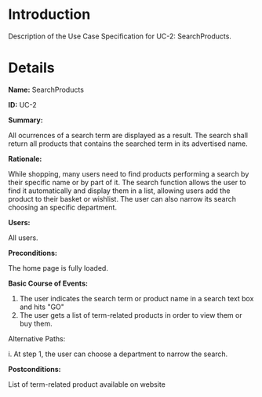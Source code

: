 # Introduction #

Description of the Use Case Specification for UC-2: SearchProducts.


# Details #

**Name:** SearchProducts

**ID:** UC-2

**Summary:**

All ocurrences of a search term are displayed as a result. The search shall return all products that contains the searched term in its advertised name.


**Rationale:**

While shopping, many users need to find products performing a search by their specific name or by part of it. The search function allows the user to find it automatically and display them in a list, allowing users add the product to their basket or wishlist. The user can also narrow its search choosing an specific department.


**Users:**

All users.


**Preconditions:**

The home page is fully loaded.


**Basic Course of Events:**

1. The user indicates the search term or product name in a search text box and hits "GO"
2. The user gets a list of term-related products in order to view them or buy them.


Alternative Paths:

i. At step 1, the user can choose a department to narrow the search.

**Postconditions:**

List of term-related product available on website